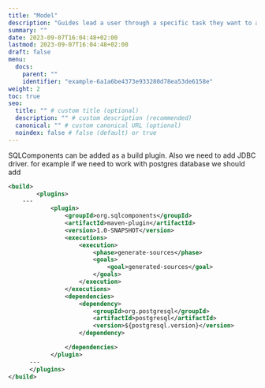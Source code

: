 ```yaml
---
title: "Model"
description: "Guides lead a user through a specific task they want to accomplish, often with a sequence of steps."
summary: ""
date: 2023-09-07T16:04:48+02:00
lastmod: 2023-09-07T16:04:48+02:00
draft: false
menu:
  docs:
    parent: ""
    identifier: "example-6a1a6be4373e933280d78ea53de6158e"
weight: 2
toc: true
seo:
  title: "" # custom title (optional)
  description: "" # custom description (recommended)
  canonical: "" # custom canonical URL (optional)
  noindex: false # false (default) or true
---
```


SQLComponents can be added as a build plugin. Also we need to add JDBC driver. for example if we need to work with postgres database we should add

```xml
<build>
		<plugins>
    ---
			<plugin>
				<groupId>org.sqlcomponents</groupId>
				<artifactId>maven-plugin</artifactId>
				<version>1.0-SNAPSHOT</version>
				<executions>
					<execution>
						<phase>generate-sources</phase>
						<goals>
							<goal>generated-sources</goal>
						</goals>
					</execution>
				</executions>
				<dependencies>
					<dependency>
						<groupId>org.postgresql</groupId>
						<artifactId>postgresql</artifactId>
						<version>${postgresql.version}</version>
					</dependency>

				</dependencies>
			</plugin>
      ---
      </plugins>
</build>
		
```